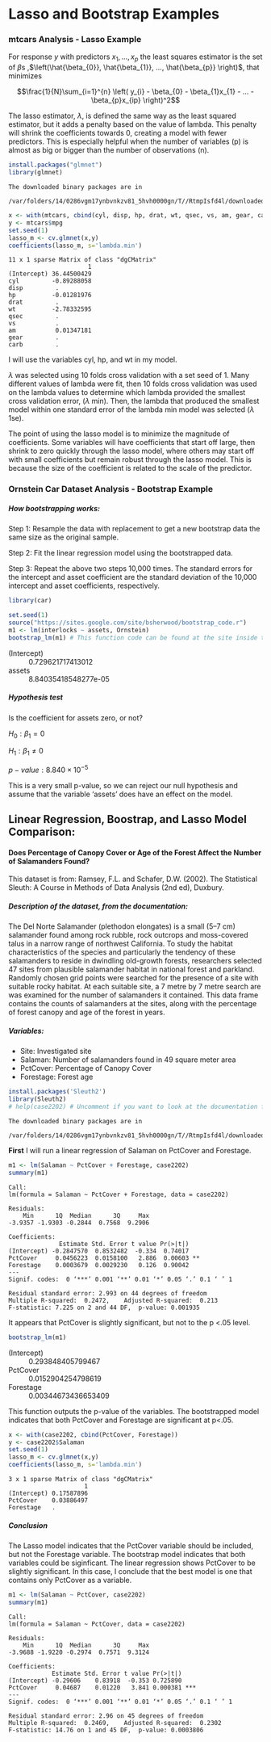 # Lasso and Bootstrap Examples

### mtcars Analysis - Lasso Example
For response $y$ with predictors $x_{1},...,x_{p}$ the least squares estimator is the set of $\beta$s ,$\left(\hat{\beta_{0}}, \hat{\beta_{1}}, ..., \hat{\beta_{p}} \right)$, that minimizes

$$\frac{1}{N}\sum_{i=1}^{n} \left( y_{i} - \beta_{0} - \beta_{1}x_{1} - ... - \beta_{p}x_{ip} \right)^2$$

The lasso estimator, $\lambda$, is defined the same way as the least squared estimator, but it adds a penalty based on the value of lambda. This penalty will shrink the coefficients towards 0, creating a model with fewer predictors. This is especially helpful when the number of variables (p) is almost as big or bigger than the number of observations (n). 


```R
install.packages("glmnet")
library(glmnet)
```

    
    The downloaded binary packages are in
    	/var/folders/14/0286vgm17ynbvnkzv81_5hvh0000gn/T//RtmpIsfd4l/downloaded_packages



```R
x <- with(mtcars, cbind(cyl, disp, hp, drat, wt, qsec, vs, am, gear, carb))
y <- mtcars$mpg
set.seed(1)
lasso_m <- cv.glmnet(x,y)
coefficients(lasso_m, s='lambda.min')
```


    11 x 1 sparse Matrix of class "dgCMatrix"
                          1
    (Intercept) 36.44500429
    cyl         -0.89288058
    disp         .         
    hp          -0.01281976
    drat         .         
    wt          -2.78332595
    qsec         .         
    vs           .         
    am           0.01347181
    gear         .         
    carb         .         


I will use the variables cyl, hp, and wt in my model.

$\lambda$ was selected using 10 folds cross validation with a set seed of 1. Many different values of lambda were fit, then 10 folds cross validation was used on the lambda values to determine which lambda provided the smallest cross validation error, ($\lambda$ min). Then, the lambda that produced the smallest model within one standard error of the lambda min model was selected ($\lambda$ 1se).

The point of using the lasso model is to minimize the magnitude of coefficients. Some variables will have coefficients that start off large, then shrink to zero quickly through the lasso model, where others may start off with small coefficients but remain robust through the lasso model. This is because the size of the coefficient is related to the scale of the predictor. 

### Ornstein Car Dataset Analysis - Bootstrap Example

##### How bootstrapping works:
Step 1: Resample the data with replacement to get a new bootstrap data the same size as the original sample.

Step 2: Fit the linear regression model using the bootstrapped data.

Step 3: Repeat the above two steps 10,000 times. The standard errors for the intercept and asset coefficient are the standard deviation of the 10,000 intercept and asset coefficients, respectively.


```R
library(car)
```


```R
set.seed(1)
source("https://sites.google.com/site/bsherwood/bootstrap_code.r")
m1 <- lm(interlocks ~ assets, Ornstein)
bootstrap_lm(m1) # This function code can be found at the site inside the source function
```


<dl class=dl-horizontal>
	<dt>(Intercept)</dt>
		<dd>0.729621717413012</dd>
	<dt>assets</dt>
		<dd>8.84035418548277e-05</dd>
</dl>



##### Hypothesis test

Is the coefficient for assets zero, or not?

$H_{0}: \beta_{1} = 0$

$H_{1}: \beta_{1} \neq 0$

$p-value: 8.840 \times 10^{-5}$

This is a very small p-value, so we can reject our null hypothesis and assume that the variable ‘assets’ does have an effect on the model.  

## Linear Regression, Boostrap, and Lasso Model Comparison: 

#### Does Percentage of Canopy Cover or Age of the Forest Affect the Number of Salamanders Found?

This dataset is from: Ramsey, F.L. and Schafer, D.W. (2002). The Statistical Sleuth: A Course in Methods of Data Analysis (2nd ed), Duxbury. 

##### Description of the dataset, from the documentation:
The Del Norte Salamander (plethodon elongates) is a small (5–7 cm) salamander found among rock rubble, rock outcrops and moss-covered talus in a narrow range of northwest California. To study the habitat characteristics of the species and particularly the tendency of these salamanders to reside in dwindling old-growth forests, researchers selected 47 sites from plausible salamander habitat in national forest and parkland. Randomly chosen grid points were searched for the presence of a site with suitable rocky habitat. At each suitable site, a 7 metre by 7 metre search are was examined for the number of salamanders it contained. This data frame contains the counts of salamanders at the sites, along with the percentage of forest canopy and age of the forest in years. 

##### Variables:
* Site: Investigated site
* Salaman: Number of salamanders found in 49 square meter area
* PctCover: Percentage of Canopy Cover
* Forestage: Forest age


```R
install.packages('Sleuth2')
library(Sleuth2)
# help(case2202) # Uncomment if you want to look at the documentation for this data
```

    
    The downloaded binary packages are in
    	/var/folders/14/0286vgm17ynbvnkzv81_5hvh0000gn/T//RtmpIsfd4l/downloaded_packages


**First** I will run a linear regression of Salaman on PctCover and Forestage.


```R
m1 <- lm(Salaman ~ PctCover + Forestage, case2202)
summary(m1)
```


    
    Call:
    lm(formula = Salaman ~ PctCover + Forestage, data = case2202)
    
    Residuals:
        Min      1Q  Median      3Q     Max 
    -3.9357 -1.9303 -0.2844  0.7568  9.2906 
    
    Coefficients:
                  Estimate Std. Error t value Pr(>|t|)   
    (Intercept) -0.2847570  0.8532482  -0.334  0.74017   
    PctCover     0.0456223  0.0158100   2.886  0.00603 **
    Forestage    0.0003679  0.0029230   0.126  0.90042   
    ---
    Signif. codes:  0 ‘***’ 0.001 ‘**’ 0.01 ‘*’ 0.05 ‘.’ 0.1 ‘ ’ 1
    
    Residual standard error: 2.993 on 44 degrees of freedom
    Multiple R-squared:  0.2472,	Adjusted R-squared:  0.213 
    F-statistic: 7.225 on 2 and 44 DF,  p-value: 0.001935



It appears that PctCover is slightly significant, but not to the p <.05 level. 


```R
bootstrap_lm(m1)
```


<dl class=dl-horizontal>
	<dt>(Intercept)</dt>
		<dd>0.293848405799467</dd>
	<dt>PctCover</dt>
		<dd>0.0152904254798619</dd>
	<dt>Forestage</dt>
		<dd>0.00344673436653409</dd>
</dl>



This function outputs the p-value of the variables. The bootstrapped model indicates that both PctCover and Forestage are significant at p<.05. 


```R
x <- with(case2202, cbind(PctCover, Forestage))
y <- case2202$Salaman
set.seed(1)
lasso_m <- cv.glmnet(x,y)
coefficients(lasso_m, s='lambda.min')
```


    3 x 1 sparse Matrix of class "dgCMatrix"
                         1
    (Intercept) 0.17587896
    PctCover    0.03886497
    Forestage   .         


##### Conclusion

The Lasso model indicates that the PctCover variable should be included, but not the Forestage variable. The bootstrap model indicates that both variables could be siginficant. The linear regression shows PctCover to be slightly significant. In this case, I conclude that the best model is one that contains only PctCover as a variable.  


```R
m1 <- lm(Salaman ~ PctCover, case2202)
summary(m1)
```


    
    Call:
    lm(formula = Salaman ~ PctCover, data = case2202)
    
    Residuals:
        Min      1Q  Median      3Q     Max 
    -3.9688 -1.9220 -0.2974  0.7571  9.3124 
    
    Coefficients:
                Estimate Std. Error t value Pr(>|t|)    
    (Intercept) -0.29606    0.83918  -0.353 0.725890    
    PctCover     0.04687    0.01220   3.841 0.000381 ***
    ---
    Signif. codes:  0 ‘***’ 0.001 ‘**’ 0.01 ‘*’ 0.05 ‘.’ 0.1 ‘ ’ 1
    
    Residual standard error: 2.96 on 45 degrees of freedom
    Multiple R-squared:  0.2469,	Adjusted R-squared:  0.2302 
    F-statistic: 14.76 on 1 and 45 DF,  p-value: 0.0003806


